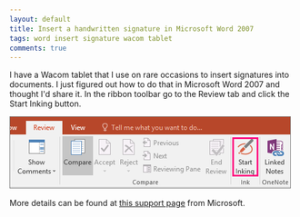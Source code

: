 ```yaml
---
layout: default
title: Insert a handwritten signature in Microsoft Word 2007
tags: word insert signature wacom tablet
comments: true
---
```


I have a Wacom tablet that I use on rare occasions to insert signatures into documents. I just figured out how to do that in Microsoft Word 2007 and thought I'd share it. In the ribbon toolbar go to the Review tab and click the Start Inking button.

![Start Inking](/assets/img/word-inking-start.png)

More details can be found at [this support page](http://support.microsoft.com/kb/917652) from Microsoft.
